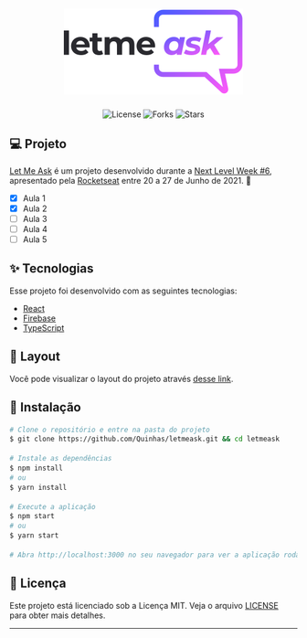 <h1 align="center">
    <img alt="letmeask" title="letmeask" src=".github/logo.svg" />
</h1>

<p align="center">
  <img  src="https://img.shields.io/static/v1?label=license&message=MIT&color=5965E0&labelColor=121214" alt="License">
  
  <img src="https://img.shields.io/github/forks/Quinhas/letmeask?label=forks&message=MIT&color=5965E0&labelColor=121214" alt="Forks">

  <img src="https://img.shields.io/github/stars/Quinhas/letmeask?label=stars&message=MIT&color=5965E0&labelColor=121214" alt="Stars">
</p>

## 💻 Projeto

[Let Me Ask](https://podcastr-quinhas.vercel.app/) é um projeto desenvolvido durante a [Next Level Week #6](https://nextlevelweek.com/), apresentado pela [Rocketseat](https://rocketseat.com.br) entre 20 a 27 de Junho de 2021. 💜

- [x] Aula 1
- [x] Aula 2
- [ ] Aula 3
- [ ] Aula 4
- [ ] Aula 5

## ✨ Tecnologias

Esse projeto foi desenvolvido com as seguintes tecnologias:

- [React](https://reactjs.org)
- [Firebase](https://firebase.google.com/)
- [TypeScript](https://www.typescriptlang.org/)

## 🔖 Layout

Você pode visualizar o layout do projeto através [desse link](https://www.figma.com/file/KkDNwDEoTwHUAVvkUMHZyP/Letmeask).

## 🚀 Instalação

```bash
# Clone o repositório e entre na pasta do projeto
$ git clone https://github.com/Quinhas/letmeask.git && cd letmeask

# Instale as dependências
$ npm install
# ou
$ yarn install

# Execute a aplicação
$ npm start
# ou
$ yarn start

# Abra http://localhost:3000 no seu navegador para ver a aplicação rodando!
```

## 📝 Licença

Este projeto está licenciado sob a Licença MIT. Veja o arquivo [LICENSE](LICENSE) para obter mais detalhes.

---